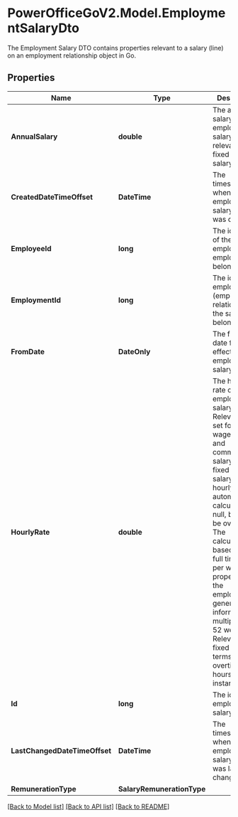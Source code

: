 # PowerOfficeGoV2.Model.EmploymentSalaryDto
The Employment Salary DTO contains properties relevant to a salary (line) on an employment relationship object in Go.

## Properties

Name | Type | Description | Notes
------------ | ------------- | ------------- | -------------
**AnnualSalary** | **double** | The annual salary of the employment salary.  Only relevant for fixed wage salary. | [optional] 
**CreatedDateTimeOffset** | **DateTime** | The timestamp when the employment salary entity was created. | [optional] [readonly] 
**EmployeeId** | **long** | The identifier of the employee the employment belongs to. | [optional] [readonly] 
**EmploymentId** | **long** | The id of the employment (employment relationship) the salary line belongs to. | [optional] [readonly] 
**FromDate** | **DateOnly** | The from-date for the effect of the employment salary. | [optional] 
**HourlyRate** | **double** | The hourly rate of the employment salary.  Relevant to set for hourly wage salary and commission salary.  For fixed wage salary, the hourly rate is automatically calculated if null, but can be overridden.  The calculation is based on the full time hours per week property on the employment general information, multiplied by 52 weeks.  Relevant for fixed wage in terms of overtime/extra hours, for instance. | [optional] 
**Id** | **long** | The id of the employment salary (line). | [optional] [readonly] 
**LastChangedDateTimeOffset** | **DateTime** | The timestamp when the employment salary entity was last changed. | [optional] [readonly] 
**RemunerationType** | **SalaryRemunerationType** |  | [optional] 

[[Back to Model list]](../../README.md#documentation-for-models) [[Back to API list]](../../README.md#documentation-for-api-endpoints) [[Back to README]](../../README.md)

